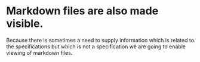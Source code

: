 # Markdown files are also made visible.

Because there is sometimes a need to supply information which is related to the specifications but which is not a specification we are going to enable viewing of markdown files.
